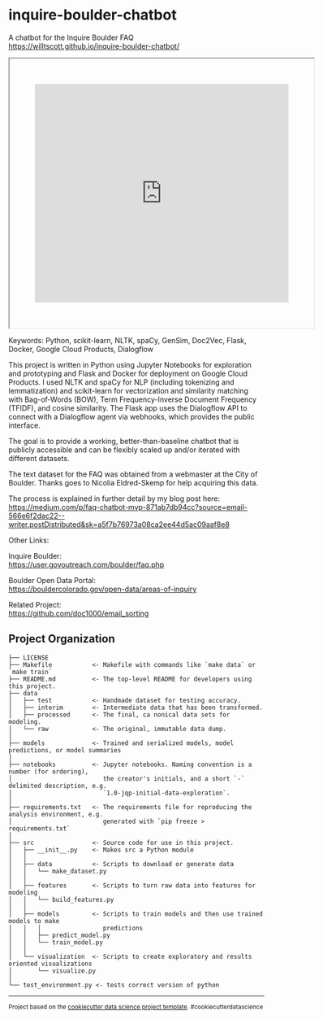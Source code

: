 inquire-boulder-chatbot
==============================
A chatbot for the Inquire Boulder FAQ<br>
https://willtscott.github.io/inquire-boulder-chatbot/


<iframe
    allow="microphone;"
    width="500"
    height="430"
    style="padding: 50px;"
    src="https://console.dialogflow.com/api-client/demo/embedded/inquire-boulder-faq">
</iframe>

Keywords: Python, scikit-learn, NLTK, spaCy, GenSim, Doc2Vec, Flask, Docker, Google Cloud Products, Dialogflow

This project is written in Python using Jupyter Notebooks for exploration and prototyping and Flask and Docker for deployment on Google Cloud Products. I used NLTK and spaCy for NLP (including tokenizing and lemmatization) and scikit-learn for vectorization and similarity matching with Bag-of-Words (BOW), Term Frequency-Inverse Document Frequency (TFIDF), and cosine similarity. The Flask app uses the Dialogflow API to connect with a Dialogflow agent via webhooks, which provides the public interface.

The goal is to provide a working, better-than-baseline chatbot that is publicly accessible and can be flexibly scaled up and/or iterated with different datasets.

The text dataset for the FAQ was obtained from a webmaster at the City of Boulder. Thanks goes to Nicolia Eldred-Skemp for help acquiring this data. 

The process is explained in further detail by my blog post here:
https://medium.com/p/faq-chatbot-mvp-871ab7db94cc?source=email-566e6f2dac22--writer.postDistributed&sk=a5f7b76973a08ca2ee44d5ac09aaf8e8

Other Links:<br>

Inquire Boulder:<br>
https://user.govoutreach.com/boulder/faq.php

Boulder Open Data Portal:<br>
https://bouldercolorado.gov/open-data/areas-of-inquiry

Related Project:<br>
https://github.com/doc1000/email_sorting




Project Organization
------------

    ├── LICENSE
    ├── Makefile           <- Makefile with commands like `make data` or `make train`
    ├── README.md          <- The top-level README for developers using this project.
    ├── data
    │   ├── test           <- Handmade dataset for testing accuracy.
    │   ├── interim        <- Intermediate data that has been transformed.
    │   ├── processed      <- The final, ca nonical data sets for modeling.
    │   └── raw            <- The original, immutable data dump.
    │
    ├── models             <- Trained and serialized models, model predictions, or model summaries
    │
    ├── notebooks          <- Jupyter notebooks. Naming convention is a number (for ordering),
    │                         the creator's initials, and a short `-` delimited description, e.g.
    │                         `1.0-jqp-initial-data-exploration`.
    │
    ├── requirements.txt   <- The requirements file for reproducing the analysis environment, e.g.
    │                         generated with `pip freeze > requirements.txt`
    │
    ├── src                <- Source code for use in this project.
    │   ├── __init__.py    <- Makes src a Python module
    │   │
    │   ├── data           <- Scripts to download or generate data
    │   │   └── make_dataset.py
    │   │
    │   ├── features       <- Scripts to turn raw data into features for modeling
    │   │   └── build_features.py
    │   │
    │   ├── models         <- Scripts to train models and then use trained models to make
    │   │   │                 predictions
    │   │   ├── predict_model.py
    │   │   └── train_model.py
    │   │
    │   └── visualization  <- Scripts to create exploratory and results oriented visualizations
    │       └── visualize.py
    │
    └── test_environment.py <- tests correct version of python


--------

<p><small>Project based on the <a target="_blank" href="https://drivendata.github.io/cookiecutter-data-science/">cookiecutter data science project template</a>. #cookiecutterdatascience</small></p>
